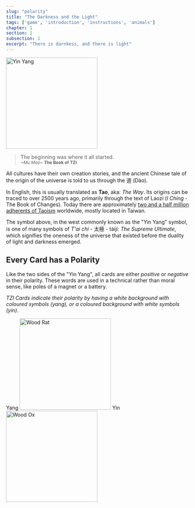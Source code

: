 ```yaml
---
slug: "polarity"
title: "The Darkness and the Light"
tags: ['game', 'introduction', 'instructions', 'animals']
chapter: 1
section: 1
subsection: 1
excerpt: "There is darnkess, and there is light"
---
```


<img alt="Yin Yang" src="images/yin_yang.png" style="width: 250px" /> 

>The beginning was where it all started. <br /><small><em>~Mu Mao~</em> <strong>The Book of TZI</strong></small>

All cultures have their own creation stories, and the ancient Chinese tale of the origin of the universe is told to us through the 道 (Dào). 

In English, this is usually translated as **Tao**, aka: *The Way*. Its origins can be traced to over 2500 years ago, primarily through the text of Laozi (*I Ching* - The Book of Changes). Today there are approximately [two and a half million adherents of Taoism](https://www.wolframalpha.com/input/?i=taoism "Wolfram Alpha: Taoism") worldwide, mostly located in Taiwan.

The symbol above, in the west commonly known as the "Yin Yang" symbol, is one of many symbols of *T'ai chi* - 太極 - tàijí: *The Supreme Ultimate*, which signifies the oneness of the universe that existed before the duality of light and darkness emerged.

## Every Card has a Polarity

Like the two sides of the "Yin Yang", all cards are either *positive* or *negative* in their polarity. These words are used in a technical rather than moral sense, like poles of a magnet or a battery.

*TZI Cards indicate their polarity by having a white background with coloured symbols (yang), or a coloured background with white symbols (yin).*

Yang <img alt="Wood Rat" src="images/01_wood_rat_card.png" style="width: 250px" /> 
Yin <img alt="Wood Ox" src="images/02_wood_ox_card.png" style="width: 250px"/>